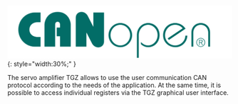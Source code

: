 ![CANopen logo](../../../../source/img/CANopenLogo1.png){: style="width:30%;" }   

The servo amplifier TGZ allows to use the user communication CAN protocol according to the needs of the application.
At the same time, it is possible to access individual registers via the TGZ graphical user interface.